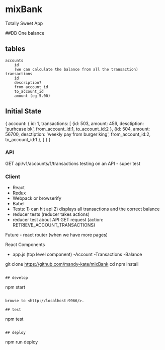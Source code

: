 
# mixBank

Totally Sweet App

##DB
One balance
## tables
    accounts
        id
        (we can calculate the balance from all the transaction)
    transactions
        id
        description?
        from_account_id
        to_account_id
        amount (eg 5.00)

## Initial State
{
account:
    {
        id: 1,
        transactions: [
            {id: 503,
            amount: 456,
            desctiption: 'purhcase bk',
            from_account_id:1,
            to_account_id:2
            },
            {id: 504,
            amount: 56700,
            desctiption: 'weekly pay from burger king',
            from_account_id:2,
            to_account_id:1
            },
        ]
    }
}

### API
GET api/v1/accounts/1/transactions
testing on an API - super test


### Client
 - React
 - Redux
 - Webpack or browserify
 - Babel
 - Tests: 1) can hit api 2) displays all transactions and the correct balance
 - reducer tests (reducer takes actions)
 - reducer test about API GET request (action: RETRIEVE_ACCOUNT_TRANSACTIONS)

 Future  - react router (when we have more pages)

React Components
- app.js (top level component)
    -Account
        -Transactions
        -Balance



git clone https://github.com/mandy-kate/mixBank
cd
npm install
```

## develop

```
npm start
```

browse to <http://localhost:9966/>.

## test

```
npm test
```

## deploy

```
npm run deploy
```
